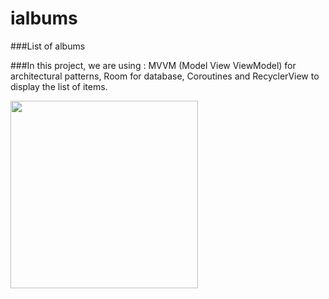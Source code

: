 # ialbums
###List of albums

###In this project, we are using :
MVVM (Model View ViewModel) for architectural patterns, 
Room for database, 
Coroutines and RecyclerView to display the list of items.


<img src="https://imgur.com/a/l4Qryp4" width="300">